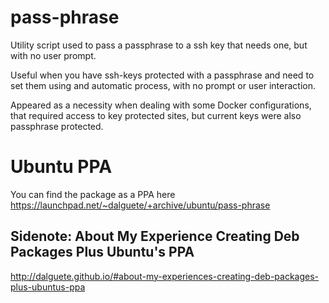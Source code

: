 # pass-phrase
Utility script used to pass a passphrase to a ssh key that needs one, but with no
user prompt.

Useful when you have ssh-keys protected with a passphrase and need to set them
using and automatic process, with no prompt or user interaction.

Appeared as a necessity when dealing with some Docker configurations, that required
access to key protected sites, but current keys were also passphrase protected.

Ubuntu PPA
==========

You can find the package as a PPA here https://launchpad.net/~dalguete/+archive/ubuntu/pass-phrase

Sidenote: About My Experience Creating Deb Packages Plus Ubuntu's PPA
---------------------------------------------------------------------

http://dalguete.github.io/#about-my-experiences-creating-deb-packages-plus-ubuntus-ppa
